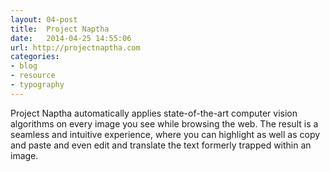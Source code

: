```yaml
---
layout: 04-post
title:  Project Naptha
date:   2014-04-25 14:55:06
url: http://projectnaptha.com
categories:
- blog
- resource
- typography
---
```


Project Naptha automatically applies state-of-the-art computer vision algorithms on every image you see while browsing the web. The result is a seamless and intuitive experience, where you can highlight as well as copy and paste and even edit and translate the text formerly trapped within an image.
